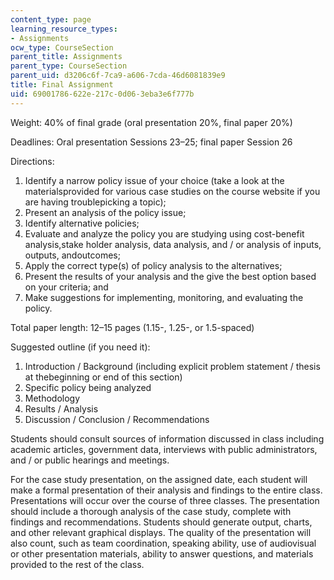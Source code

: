 ```yaml
---
content_type: page
learning_resource_types:
- Assignments
ocw_type: CourseSection
parent_title: Assignments
parent_type: CourseSection
parent_uid: d3206c6f-7ca9-a606-7cda-46d6081839e9
title: Final Assignment
uid: 69001786-622e-217c-0d06-3eba3e6f777b
---
```


Weight: 40% of final grade (oral presentation 20%, final paper 20%)

Deadlines: Oral presentation Sessions 23–25; final paper Session 26

Directions:

1.  Identify a narrow policy issue of your choice (take a look at the materialsprovided for various case studies on the course website if you are having troublepicking a topic);
2.  Present an analysis of the policy issue;
3.  Identify alternative policies;
4.  Evaluate and analyze the policy you are studying using cost-benefit analysis,stake holder analysis, data analysis, and / or analysis of inputs, outputs, andoutcomes;
5.  Apply the correct type(s) of policy analysis to the alternatives;
6.  Present the results of your analysis and the give the best option based on your criteria; and
7.  Make suggestions for implementing, monitoring, and evaluating the policy.

Total paper length: 12–15 pages (1.15-, 1.25-, or 1.5-spaced)

Suggested outline (if you need it):

1.  Introduction / Background (including explicit problem statement / thesis at thebeginning or end of this section)
2.  Specific policy being analyzed
3.  Methodology
4.  Results / Analysis
5.  Discussion / Conclusion / Recommendations

Students should consult sources of information discussed in class including academic articles, government data, interviews with public administrators, and / or public hearings and meetings.

For the case study presentation, on the assigned date, each student will make a formal presentation of their analysis and findings to the entire class. Presentations will occur over the course of three classes. The presentation should include a thorough analysis of the case study, complete with findings and recommendations. Students should generate output, charts, and other relevant graphical displays. The quality of the presentation will also count, such as team coordination, speaking ability, use of audiovisual or other presentation materials, ability to answer questions, and materials provided to the rest of the class.